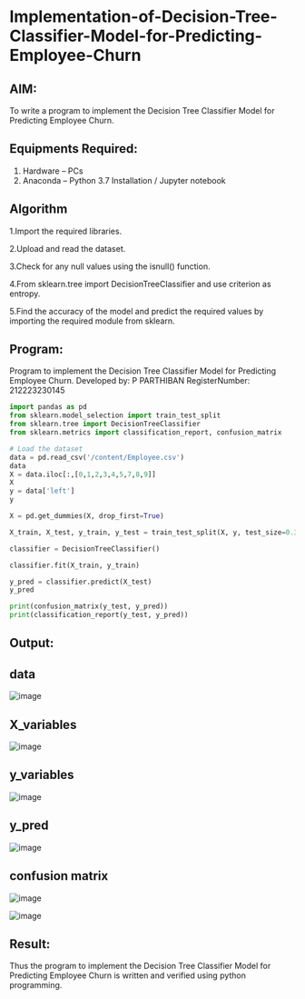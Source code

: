 # Implementation-of-Decision-Tree-Classifier-Model-for-Predicting-Employee-Churn

## AIM:
To write a program to implement the Decision Tree Classifier Model for Predicting Employee Churn.

## Equipments Required:
1. Hardware – PCs
2. Anaconda – Python 3.7 Installation / Jupyter notebook

## Algorithm
1.Import the required libraries.

2.Upload and read the dataset.

3.Check for any null values using the isnull() function.

4.From sklearn.tree import DecisionTreeClassifier and use criterion as entropy.

5.Find the accuracy of the model and predict the required values by importing the required module from sklearn.

## Program:
Program to implement the Decision Tree Classifier Model for Predicting Employee Churn.
Developed by: P PARTHIBAN
RegisterNumber:  212223230145
```python
import pandas as pd
from sklearn.model_selection import train_test_split
from sklearn.tree import DecisionTreeClassifier
from sklearn.metrics import classification_report, confusion_matrix

# Load the dataset
data = pd.read_csv('/content/Employee.csv')
data
X = data.iloc[:,[0,1,2,3,4,5,7,8,9]]
X
y = data['left']
y

X = pd.get_dummies(X, drop_first=True)

X_train, X_test, y_train, y_test = train_test_split(X, y, test_size=0.3, random_state=42)

classifier = DecisionTreeClassifier()

classifier.fit(X_train, y_train)

y_pred = classifier.predict(X_test)
y_pred

print(confusion_matrix(y_test, y_pred))
print(classification_report(y_test, y_pred))
```
## Output:

## data
![image](https://github.com/user-attachments/assets/38f522fd-1318-42c5-a4df-153b52bd15d6)

## X_variables
![image](https://github.com/user-attachments/assets/dec5672f-8c37-46ff-8dd7-83b8b5e07f38)

## y_variables
![image](https://github.com/user-attachments/assets/df5789b6-cd32-4a51-8f7c-24c434f256be)

## y_pred
![image](https://github.com/user-attachments/assets/1760f955-a4b3-41a9-8091-a9768cc051b4)

## confusion matrix
![image](https://github.com/user-attachments/assets/ef0732c2-0929-4303-9e39-c8231c988a68)

![image](https://github.com/user-attachments/assets/55783c3a-e779-40fd-80e9-f68c6ce50217)

## Result:
Thus the program to implement the  Decision Tree Classifier Model for Predicting Employee Churn is written and verified using python programming.
